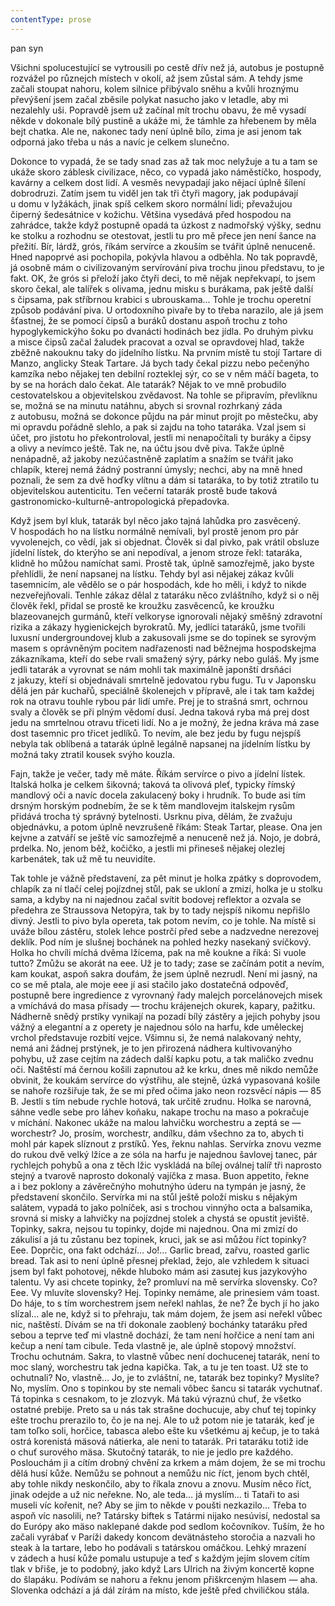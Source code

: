 ```yaml
---
contentType: prose
---
```


<section>

pan syn

Všichni spolucestující se vytrousili po cestě dřív než já, autobus je postupně rozvážel po různejch místech v okolí, až jsem zůstal sám. A tehdy jsme začali stoupat nahoru, kolem silnice přibývalo sněhu a kvůli hroznýmu převýšení jsem začal zběsile polykat nasucho jako v letadle, aby mi nezalehly uši. Popravdě jsem už začínal mít trochu obavu, že mě vysadí někde v dokonale bílý pustině a ukáže mi, že támhle za hřebenem by měla bejt chatka. Ale ne, nakonec tady není úplně bílo, zima je asi jenom tak odporná jako třeba u nás a navíc je celkem slunečno.

Dokonce to vypadá, že se tady snad zas až tak moc nelyžuje a tu a tam se ukáže skoro záblesk civilizace, něco, co vypadá jako náměstíčko, hospody, kavárny a celkem dost lidí. A vesměs nevypadají jako nějací úplně šílení dobrodruzi. Zatím jsem tu viděl jen tak tři čtyři magory, jak podupávají u domu v lyžákách, jinak spíš celkem skoro normální lidi; převažujou čiperný šedesátnice v kožichu. Většina vysedává před hospodou na zahrádce, takže když postupně opadá ta úzkost z nadmořský výšky, sednu ke stolku a rozhodnu se otestovat, jestli tu pro mě přece jen není šance na přežití. Bír, lárdž, grós, říkám servírce a zkouším se tvářit úplně nenuceně. Hned napoprvé asi pochopila, pokývla hlavou a odběhla. No tak popravdě, já osobně mám o civilizovaným servírování piva trochu jinou představu, to je fakt. OK, že grós si přeloží jako čtyři deci, to mě nějak nepřekvapí, to jsem skoro čekal, ale talířek s olivama, jednu misku s burákama, pak ještě další s čipsama, pak stříbrnou krabici s ubrouskama… Tohle je trochu operetní způsob podávání piva. U ortodoxního pivaře by to třeba narazilo, ale já jsem šťastnej, že se pomocí čipsů a buráků dostanu aspoň trochu z toho hypoglykemickýho šoku po dvanácti hodinách bez jídla. Po druhým pivku a misce čipsů začal žaludek pracovat a ozval se opravdovej hlad, takže zběžně nakouknu taky do jídelního lístku. Na prvním místě tu stojí Tartare di Manzo, anglicky Steak Tartare. Já bych tady čekal pizzu nebo pečenýho kamzíka nebo nějakej ten debilní rozteklej sýr, co se v něm máčí bageta, to by se na horách dalo čekat. Ale tatarák? Nějak to ve mně probudilo cestovatelskou a objevitelskou zvědavost. Na tohle se připravím, převlíknu se, možná se na minutu natáhnu, abych si srovnal rozhrkaný záda z autobusu, možná se dokonce půjdu na pár minut projít po městečku, aby mi opravdu pořádně slehlo, a pak si zajdu na toho tataráka. Vzal jsem si účet, pro jistotu ho překontroloval, jestli mi nenapočítali ty buráky a čipsy a olivy a nevímco ještě. Tak ne, na účtu jsou dvě piva. Takže úplně nenápadně, až jakoby nezúčastněně zaplatím a snažím se tvářit jako chlapík, kterej nemá žádný postranní úmysly; nechci, aby na mně hned poznali, že sem za dvě hoďky vlítnu a dám si tataráka, to by totiž ztratilo tu objevitelskou autenticitu. Ten večerní tatarák prostě bude taková gastronomicko-kulturně-antropologická přepadovka.

Když jsem byl kluk, tatarák byl něco jako tajná lahůdka pro zasvěcený. V hospodách ho na lístku normálně nemívali, byl prostě jenom pro pár vyvolenejch, co vědí, jak si objednat. Člověk si dal pivko, pak vrátil obsluze jídelní lístek, do kterýho se ani nepodíval, a jenom stroze řekl: tataráka, klidně ho můžou namíchat sami. Prostě tak, úplně samozřejmě, jako byste přehlídli, že není napsanej na lístku. Tehdy byl asi nějakej zákaz kvůli tasemnicím, ale vědělo se o pár hospodách, kde ho měli, i když to nikde nezveřejňovali. Tenhle zákaz dělal z tataráku něco zvláštního, když si o něj člověk řekl, přidal se prostě ke kroužku zasvěcenců, ke kroužku blazeovanejch gurmánů, kteří velkoryse ignorovali nějaký směšný zdravotní rizika a zákazy hygienickejch byrokratů. My, jedlíci tataráků, jsme tvořili luxusní undergroundovej klub a zakusovali jsme se do topinek se syrovým masem s oprávněným pocitem nadřazenosti nad běžnejma hospodskejma zákazníkama, kteří do sebe rvali smažený sýry, párky nebo guláš. My jsme jedli tatarák a vyrovnat se nám mohli tak maximálně japonští drsňáci z jakuzy, kteří si objednávali smrtelně jedovatou rybu fugu. Tu v Japonsku dělá jen pár kuchařů, speciálně školenejch v přípravě, ale i tak tam každej rok na otravu touhle rybou pár lidí umře. Prej je to strašná smrt, ochrnou svaly a člověk se při plným vědomí dusí. Jedna taková ryba má prej dost jedu na smrtelnou otravu třiceti lidí. No a je možný, že jedna kráva má zase dost tasemnic pro třicet jedlíků. To nevím, ale bez jedu by fugu nejspíš nebyla tak oblíbená a tatarák úplně legálně napsanej na jídelním lístku by možná taky ztratil kousek svýho kouzla.

Fajn, takže je večer, tady mě máte. Říkám servírce o pivo a jídelní lístek. Italská holka je celkem šikovná; taková ta olivová pleť, typicky římský mandlový oči a navíc docela zakulacený boky i hrudník. To bude asi tím drsným horským podnebím, že se k těm mandlovejm italskejm rysům přidává trocha tý správný bytelnosti. Usrknu piva, dělám, že zvažuju objednávku, a potom úplně nevzrušeně říkám: Steak Tartar, please. Ona jen kejvne a zatváří se ještě víc samozřejmě a nenuceně než já. Nojo, je dobrá, prdelka. No, jenom běž, kočičko, a jestli mi přineseš nějakej olezlej karbenátek, tak už mě tu neuvidíte.

Tak tohle je vážně představení, za pět minut je holka zpátky s doprovodem, chlapík za ní tlačí celej pojízdnej stůl, pak se ukloní a zmizí, holka je u stolku sama, a kdyby na ni najednou začal svítit bodovej reflektor a ozvala se předehra ze Straussova Netopýra, tak by to tady nejspíš nikomu nepřišlo divný. Jestli to pivo byla opereta, tak potom nevím, co je tohle. Na místě si uváže bílou zástěru, stolek lehce postrčí před sebe a nadzvedne nerezovej deklík. Pod ním je slušnej bochánek na pohled hezky nasekaný svíčkový. Holka ho chvíli míchá dvěma lžícema, pak na mě koukne a říká: Si vuole tutto? Zmůžu se akorát na eee. Už je to tady; zase se začínám potit a nevím, kam koukat, aspoň sakra doufám, že jsem úplně nezrudl. Není mi jasný, na co se mě ptala, ale moje eee jí asi stačilo jako dostatečná odpověď, postupně bere ingredience z vyrovnaný řady malejch porcelánovejch misek a vmíchává do masa přísady — trochu krájenejch okurek, kapary, pažitku. Nádherně snědý prstíky vynikají na pozadí bílý zástěry a jejich pohyby jsou vážný a elegantní a z operety je najednou sólo na harfu, kde uměleckej vrchol představuje rozbití vejce. Všimnu si, že nemá nalakovaný nehty, nemá ani žádnej prstýnek, je to jen přirozená nádhera kultivovanýho pohybu, už zase cejtím na zádech další kapku potu, a tak maličko zvednu oči. Naštěstí má černou košili zapnutou až ke krku, dnes mě nikdo nemůže obvinit, že koukám servírce do výstřihu, ale stejně, úzká vypasovaná košile se nahoře rozšiřuje tak, že se mi před očima jako neon rozsvěcí nápis — 85 B. Jestli s tím nebude rychle hotová, tak určitě zrudnu. Holka se narovná, sáhne vedle sebe pro láhev koňaku, nakape trochu na maso a pokračuje v míchání. Nakonec ukáže na malou lahvičku worchestru a zeptá se — worchestr? Jo, prosím, worchestr, andílku, dám všechno za to, abych ti mohl pár kapek slíznout z prstíků. Yes, řeknu nahlas. Servírka znovu vezme do rukou dvě velký lžíce a ze sóla na harfu je najednou šavlovej tanec, pár rychlejch pohybů a ona z těch lžic vyskládá na bílej oválnej talíř tři naprosto stejný a tvarově naprosto dokonalý vajíčka z masa. Buon appetito, řekne a i bez poklony a závěrečnýho mohutnýho úderu na tympán je jasný, že představení skončilo. Servírka mi na stůl ještě položí misku s nějakým salátem, vypadá to jako polníček, asi s trochou vinnýho octa a balsamika, srovná si misky a lahvičky na pojízdnej stolek a chystá se opustit jeviště. Topinky, sakra, nejsou tu topinky, dojde mi najednou. Ona mi zmizí do zákulisí a já tu zůstanu bez topinek, kruci, jak se asi můžou říct topinky? Eee. Doprčic, ona fakt odchází… Jo!… Garlic bread, zařvu, roasted garlic bread. Tak asi to není úplně přesnej překlad, žejo, ale vzhledem k situaci jsem byl fakt pohotovej, někde hluboko mám asi zasutej kus jazykovýho talentu. Vy asi chcete topinky, že? promluví na mě servírka slovensky. Co? Eee. Vy mluvíte slovensky? Hej. Topinky nemáme, ale prinesiem vám toast. Do háje, to s tím worchestrem jsem neřekl nahlas, že ne? Že bych jí ho jako slízal… ale ne, když si to přehraju, tak mám dojem, že jsem asi neřekl vůbec nic, naštěstí. Dívám se na tři dokonale zaoblený bochánky tataráku před sebou a teprve teď mi vlastně dochází, že tam není hořčice a není tam ani kečup a není tam cibule. Teda vlastně je, ale úplně stopový množství. Trochu ochutnám. Sakra, to vlastně vůbec není dochucenej tatarák, není to moc slaný, worchestru tak jedna kapička. Tak, a tu je ten toast. Už ste to ochutnali? No, vlastně… Jo, je to zvláštní, ne, tatarák bez topinky? Myslíte? No, myslím. Ono s topinkou by ste nemali vôbec šancu si tatarák vychutnať. Tá topinka s cesnakom, to je zlozvyk. Má takú výraznú chuť, že všetko ostatné prebije. Preto sa u nás tak strašne dochucuje, aby chuť tej topinky ešte trochu prerazilo to, čo je na nej. Ale to už potom nie je tatarák, keď je tam toľko soli, horčice, tabasca alebo ešte ku všetkému aj kečup, je to taká ostrá korenistá mäsová nátierka, ale neni to tatarák. Pri tataráku totiž ide o chuť surového mäsa. Skutočný tatarák, to nie je jedlo pre každého. Poslouchám ji a cítím drobný chvění za krkem a mám dojem, že se mi trochu dělá husí kůže. Nemůžu se pohnout a nemůžu nic říct, jenom bych chtěl, aby tohle nikdy neskončilo, aby to říkala znovu a znovu. Musím něco říct, jinak odejde a už nic neřekne. No, ale teda… já myslím… ti Tataři to asi museli víc kořenit, ne? Aby se jim to někde v poušti nezkazilo… Třeba to aspoň víc nasolili, ne? Tatársky biftek s Tatármi nijako nesúvisí, nedostal sa do Európy ako mäso naklepané dakde pod sedlom kočovníkov. Tuším, že ho začali vyrábať v Paríži dakedy koncom devätnásteho storočia a nazvali ho steak à la tartare, lebo ho podávali s tatárskou omáčkou. Lehký mrazení v zádech a husí kůže pomalu ustupuje a teď s každým jejím slovem cítím tlak v břiše, je to podobný, jako když Lars Ulrich na živým koncertě kopne do šlapáku. Podívám se nahoru a řeknu jenom přiškrceným hlasem — aha. Slovenka odchází a já dál zírám na místo, kde ještě před chviličkou stála.

</section>
